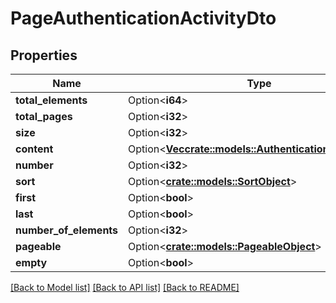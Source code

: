 # PageAuthenticationActivityDto

## Properties

Name | Type | Description | Notes
------------ | ------------- | ------------- | -------------
**total_elements** | Option<**i64**> |  | [optional]
**total_pages** | Option<**i32**> |  | [optional]
**size** | Option<**i32**> |  | [optional]
**content** | Option<[**Vec<crate::models::AuthenticationActivityDto>**](AuthenticationActivityDto.md)> |  | [optional]
**number** | Option<**i32**> |  | [optional]
**sort** | Option<[**crate::models::SortObject**](SortObject.md)> |  | [optional]
**first** | Option<**bool**> |  | [optional]
**last** | Option<**bool**> |  | [optional]
**number_of_elements** | Option<**i32**> |  | [optional]
**pageable** | Option<[**crate::models::PageableObject**](PageableObject.md)> |  | [optional]
**empty** | Option<**bool**> |  | [optional]

[[Back to Model list]](../README.md#documentation-for-models) [[Back to API list]](../README.md#documentation-for-api-endpoints) [[Back to README]](../README.md)


